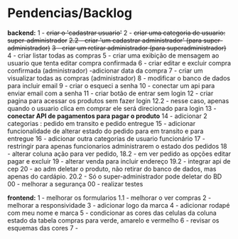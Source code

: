 # Pendencias/Backlog
**backend:**
1 - ~~criar o 'cadastrar usuario'~~
2 - ~~criar uma categoria de usuario: super-administrador~~
    ~~2.2 - criar 'um cadastrar administrador' (para super-administrador)~~
~~3 - criar um retirar administrador (para superadministrador)~~
4 - criar listar todas as compras
5 - criar uma exibição de mensagem ao usuario que tenta editar compra confirmada
6 - criar editar e excluir compra confirmada (administrador)
    -adicionar data da compra
7 - criar um visualizar todas as compras (administrador)
8 - modificar o banco de dados para incluir email
9 - criar o esqueci a senha 
10 - conectar um api para enviar email com a senha 
11 - criar botão de entrar sem login
12 - criar pagina para acessar os produtos sem fazer login
    12.2 - nesse caso, apenas quando o usuario clica em comprar ele será direcionado para login
13 - **conectar API de pagamentos para pagar o produto** 
14 - adicionar 2 categorias : pedido em transito e pedido entregue
15 - adicionar funcionalidade de alterar estado do pedido para em transito e para entregue
16 - adicionar outra categorias de usuario funcionário
17 - restringir para apenas funcionarios administrarem o estado dos pedidos
18 - alterar coluna ação para ver pedido, 
    18.2 - em ver pedido as opções editar pagar e excluir
19 - alterar venda para incluir endereço
    19.2 - integrar api de cep
20 - ao adm deletar o produto, não retirar do banco de dados, mas apenas do cardápio. 
    20.2 - Só o super-administrador pode deletar do BD
00 - melhorar a segurança
00 - realizar testes

**frontend:**
1 - melhorar os formularios
    1.1 -  melhorar o ver compras
2 - melhorar a responsividade
3 - adicionar logo da marca
4 - adicionar rodapé com meu nome e marca
5 - condicionar as cores das celulas da coluna estado da tabela compras para verde, amarelo  e vermelho
6 - revisar os esquemas das cores
7 - 